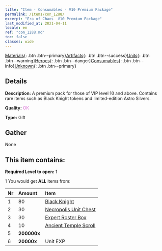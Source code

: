 ```yaml
---
title: "Item - Consumables - V10 Premium Package"
permalink: /Items/con_1288/
excerpt: "Era of Chaos  V10 Premium Package"
last_modified_at: 2021-04-11
locale: en
ref: "con_1288.md"
toc: false
classes: wide
---
```

 [Materials](/Items/){: .btn .btn--primary}[Artifacts](/Items/Artifacts/){: .btn .btn--success}[Units](/Items/Units/){: .btn .btn--warning}[Heroes](/Items/Heroes/){: .btn .btn--danger}[Consumables](/Items/Consumables/){: .btn .btn--info}[Unknown](/Items/Unknown/){: .btn .btn--primary}

## Details
 **Description:** A premium pack for those of VIP level 10 and above. Contains rare items such as Black Knight tokens and limited-edition Astro Silvers.

 **Quality:** <span style="color: #DA70D6">OK</span>

 **Type:** Gift

## Gather

  None

## This item contains:

 **Required Level to open:** 1

 1 You would get **ALL** items  from:

  | Nr | Amount |     Item    |
  |:---|:-------|:------------|
  | 1 | 80 | [Black Knight](/Items/unt_213/) | 
  | 2 | 30 | [Necropolis Unit Chest](/Items/con_1271/) | 
  | 3 | 30 | [Expert Roster Box](/Items/con_760/) | 
  | 4 | 10 | [Ancient Temple Scroll](/Items/con_697/) | 
  | 5 |  **200000x** | <i class="fas fa-coins"/> |  | 
  | 6 |  **20000x** | Unit EXP |  | 
